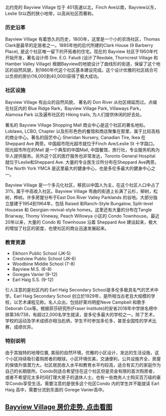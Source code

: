 北约克的 Bayview Village 位于 401高速以北，Finch Ave以南，Bayview以东，Leslie St以西的狭小地带，以高尚社区而著称。

### 历史沿革

Bayview Village 有着悠久的历史，1800年，这里是一个小的农场社区，Thomas Clark是最早的定居者之一。1885年他的后代所建的Clark House (9 Barberry Place), 是这个社区唯一留下的开拓者的住宅。现在的 Bayview 社区于1950年代开始开发，著名设计师 Dre. E.G. Faludi (设计了Rexdale, Thorncrest Village 和Hamber Valley Village) 根据Bayview的地貌设计了曲线形的街道，保留了这个地区的自然风貌，到1960年代这个社区基本建设完成。这个设计优雅的社区结合可以负担的房价(16,000到40,000)获得了极大成功。

### 社区设施

Bayview Village 有出众的自然风貌， 著名的 Don River 从社区绵延而过。点缀在社区内的 Blue Ridge Rark，Bayview Village Park, Villaways Park，Alamosa Park 以及遍布社区的 Hiking trails, 为人们提供休闲的好去处。

著名的 Bayview Village Shopping Mall  商业中心是这个社区的著名地标。Loblaws, LCBO, Chapter 以及形形色色的餐馆和商店聚集在那里，属于比较高档的商业中心。著名的园艺中心 Sheridan Nursery, Canadian Tire, Ikea 在Sheppard Ave 两旁。中国超市阳光超市就位于Finch Ave/Leslie St 十字路口。阳光超市所在的Mall 是一个典型的中国Mall, 中国餐馆，旅行社，专业服务机构为华人提供服务。另外这个区的医疗服务也非常发达，Toronto General Hospital 就位于Leslie和Sheppard Ave. 大量的专业医生诊所分布在Sheppard Ave两旁。The North York YMCA 是这里最大的健身中心，也是多伦多最大的健身中心之一。

Bayview Village 是一个多元化社区，移民以中国人为主，在这个社区人口中占了31%, 属于中高收入社区。Bayview Village 弯曲的街道上长满了云杉，柳树，松树，桦树。许多房屋分布于East Don River Valley Parklands 的谷地。大部分独立屋建于1954到1964年，包括 Raised 和Ranch-Style Bungalow, Split-level Housese 和 Georgian-revival-style homes。这里还有大量的分布在Tangle Briarway, Thomy Vineway, Peach Willowya 小区的 Condo Townhouse。最近20年以来，大量的 Condo 和 Townhouse 沿着 Sheppard Ave 建设起来，极大的增加了社区的密度，也使社区的商业迅速发展起来。

### 教育资源

- Elkhorn Public School (JK-5)
- Crestview Public School  (JK-6)
- Woodbine Middle School (7-8)
- Bayview M.S. (6-8)
- Goreges Vanier (9-12)
- Earl Haig S.S. (9-12)

引人注意的是社区内的 Earl Haig Secondary School是多伦多极具名气的艺术中学。Earl Haig Secondary School 创立於1929年，是所相当古老且大规模的学校，以艺术课程见称。名人众出，包括好莱坞明星Neve Campbell 和歌手 Deborah Cox等。根据菲莎研究所(Fraser Institute)的安省2018年中学排名榜中排第38/738，有超过2,000名学生就读，是多伦多最大的学校之一。除了艺术，学校的运动及学术成绩亦相当彪炳，学生不时参加多伦多，甚至全国性的学术比赛，成绩优异。

### 特别说明

由于其独特的地理位置, 美丽的自然环境，优雅的小区设计，发达的生活设施，这个小区持续吸引着购房者的眼球。小区环境优美，交通便利，公共设施齐全，房屋的保值升值潜力大。社区居民收入水平和教育水平均较高，适合有实力的家庭作为自己的长期居所。Condo则适合希望住在这个社区但是资金有限的首次购房者，或者不希望花太多时间打理大房子的退休人士。也有一些商务人士购买百万级的豪华Condo享受生活。需要注意的是很多这个社区Condo 内的学生并不能就读 Earl Haig 高中，需要分流到东面的 Gorege Vanier高中。

## [Bayview Village 房价走势, 点击看图](https://toronto.listing.ca/bayview-village/real-estate-price-history.htm)
